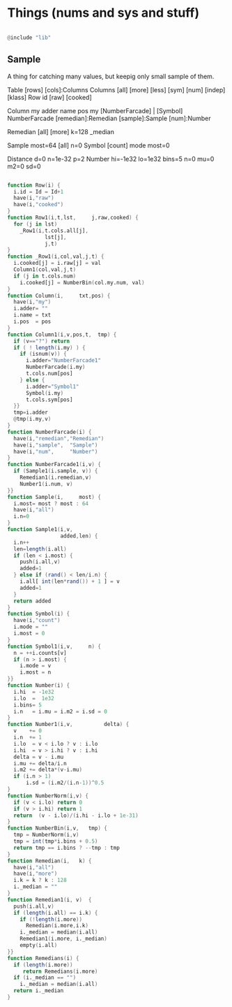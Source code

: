 
# Things (nums and sys and stuff)


```awk 

@include "lib"

```


## Sample

A thing for catching many values, but keepig
only  small sample of them.

Table         [rows] [cols]:Columns
Columns       [all] [more] [less] [sym] [num] [indep] [klass]
Row           id [raw] [cooked]

Column        my adder name pos
my            [NumberFarcade] 
              | [Symbol]
NumberFarcade [remedian]:Remedian [sample]:Sample [num]:Number

Remedian      [all] [more] k=128 _median

Sample        most=64 [all] n=0
Symbol        [count] mode most=0

Distance      d=0 n=1e-32 p=2
Number        hi=-1e32 lo=1e32 bins=5 n=0 mu=0 m2=0 sd=0


```awk 

function Row(i) {
  i.id = Id = Id+1
  have(i,"raw")
  have(i,"cooked")
}
function Row1(i,t,lst,     j,raw,cooked) {
  for (j in lst) 
    _Row1(i,t.cols.all[j],
            lst[j],
            j,t)
}
function _Row1(i,col,val,j,t) {
  i.cooked[j] = i.raw[j] = val
  Column1(col,val,j,t)
  if (j in t.cols.num) 
    i.cooked[j] = NumberBin(col.my.num, val)
}
function Column(i,     txt,pos) {
  have(i,"my")
  i.adder= ""
  i.name = txt
  i.pos  = pos
}
function Column1(i,v,pos,t,  tmp) {
  if (v=="?") return
  if ( ! length(i.my) ) {
    if (isnum(v)) {
      i.adder="NumberFarcade1"
      NumberFarcade(i.my)
      t.cols.num[pos]
    } else {
      i.adder="Symbol1"
      Symbol(i.my)
      t.cols.sym[pos]
  }}
  tmp=i.adder
  @tmp(i.my,v)
}
function NumberFarcade(i) {
  have(i,"remedian","Remedian")
  have(i,"sample",  "Sample")
  have(i,"num",     "Number")
}
function NumberFarcade1(i,v) {
  if (Sample1(i.sample, v)) {
    Remedian1(i.remedian,v)
    Number1(i.num, v)
}}
function Sample(i,     most) {
  i.most= most ? most : 64
  have(i,"all")
  i.n=0
}
function Sample1(i,v,    
                 added,len) {
  i.n++
  len=length(i.all)
  if (len < i.most) {
    push(i.all,v)
    added=1
  } else if (rand() < len/i.n) {  
    i.all[ int(len*rand()) + 1 ] = v
    added=1
  }
  return added
}
function Symbol(i) {
  have(i,"count")
  i.mode = ""
  i.most = 0
}
function Symbol1(i,v,     n) {
  n = ++i.counts[v]
  if (n > i.most) {
    i.mode = v
    i.most = n
}}
function Number(i) {
  i.hi  = -1e32
  i.lo  =  1e32
  i.bins= 5
  i.n   = i.mu = i.m2 = i.sd = 0
}
function Number1(i,v,          delta) {
  v    += 0
  i.n  += 1
  i.lo  = v < i.lo ? v : i.lo 
  i.hi  = v > i.hi ? v : i.hi 
  delta = v - i.mu
  i.mu += delta/i.n
  i.m2 += delta*(v-i.mu)
  if (i.n > 1)
	  i.sd = (i.m2/(i.n-1))^0.5
}
function NumberNorm(i,v) {
  if (v < i.lo) return 0
  if (v > i.hi) return 1
  return  (v - i.lo)/(i.hi - i.lo + 1e-31)
}
function NumberBin(i,v,   tmp) {
  tmp = NumberNorm(i,v)
  tmp = int(tmp*i.bins + 0.5) 
  return tmp == i.bins ? --tmp : tmp
}
function Remedian(i,   k) {
  have(i,"all")
  have(i,"more")
  i.k = k ? k : 128
  i._median = ""
}
function Remedian1(i, v)  {
  push(i.all,v)
  if (length(i.all) == i.k) {
    if (!length(i.more)) 
      Remedian(i.more,i.k)
    i._median = median(i.all)
    Remedian1(i.more, i._median)
    empty(i.all)
}}
function Remedians(i) {
  if (length(i.more))  
     return Remedians(i.more)
  if (i._median == "") 
    i._median = median(i.all)
  return i._median
}
```

